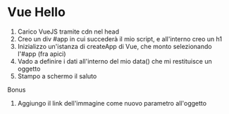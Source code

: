 Vue Hello
===

1. Carico VueJS tramite cdn nel head
1. Creo un div #app in cui succederà il mio script, e all'interno creo un h1
1. Inizializzo un'istanza di createApp di Vue, che monto selezionando l'#app (fra apici)
1. Vado a definire i dati all'interno del mio data() che mi restituisce un oggetto
1. Stampo a schermo il saluto

Bonus
1. Aggiungo il link dell'immagine come nuovo parametro all'oggetto